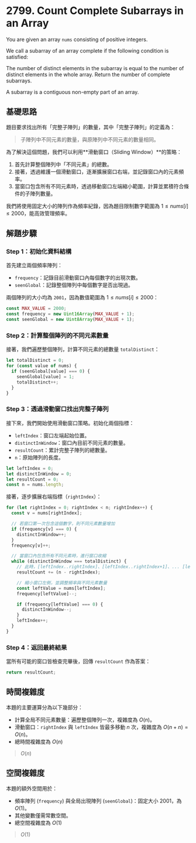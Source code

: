 # 2799. Count Complete Subarrays in an Array

You are given an array `nums` consisting of positive integers.

We call a subarray of an array complete if the following condition is satisfied:

The number of distinct elements in the subarray is equal to the number of distinct elements in the whole array.
Return the number of complete subarrays.

A subarray is a contiguous non-empty part of an array.

## 基礎思路

題目要求找出所有「完整子陣列」的數量，其中「完整子陣列」的定義為：

> 子陣列中不同元素的數量，與原陣列中不同元素的數量相同。

為了解決這個問題，我們可以利用**滑動窗口（Sliding Window）**的策略：

1. 首先計算整個陣列中「不同元素」的總數。
2. 接著，透過維護一個滑動窗口，逐漸擴展窗口右端，並記錄窗口內的元素頻率。
3. 當窗口包含所有不同元素時，透過移動窗口左端縮小範圍，計算並累積符合條件的子陣列數量。

我們將使用固定大小的陣列作為頻率紀錄，因為題目限制數字範圍為 $1 \leq nums[i] \leq 2000$，能高效管理頻率。

## 解題步驟

### Step 1：初始化資料結構

首先建立兩個頻率陣列：

- `frequency`：記錄目前滑動窗口內每個數字的出現次數。
- `seenGlobal`：記錄整個陣列中每個數字是否出現過。

兩個陣列的大小均為 `2001`，因為數值範圍為 $1 \leq nums[i] \leq 2000$：

```typescript
const MAX_VALUE = 2000;
const frequency = new Uint16Array(MAX_VALUE + 1);
const seenGlobal = new Uint8Array(MAX_VALUE + 1);
```

### Step 2：計算整個陣列的不同元素數量

接著，我們遍歷整個陣列，計算不同元素的總數量 `totalDistinct`：

```typescript
let totalDistinct = 0;
for (const value of nums) {
  if (seenGlobal[value] === 0) {
    seenGlobal[value] = 1;
    totalDistinct++;
  }
}
```

### Step 3：透過滑動窗口找出完整子陣列

接下來，我們開始使用滑動窗口策略。初始化兩個指標：

- `leftIndex`：窗口左端起始位置。
- `distinctInWindow`：窗口內目前不同元素的數量。
- `resultCount`：累計完整子陣列的總數量。
- `n`：原始陣列的長度。

```typescript
let leftIndex = 0;
let distinctInWindow = 0;
let resultCount = 0;
const n = nums.length;
```

接著，逐步擴展右端指標（`rightIndex`）：

```typescript
for (let rightIndex = 0; rightIndex < n; rightIndex++) {
  const v = nums[rightIndex];

  // 若窗口第一次包含這個數字，則不同元素數量增加
  if (frequency[v] === 0) {
    distinctInWindow++;
  }
  frequency[v]++;

  // 當窗口內包含所有不同元素時，進行窗口收縮
  while (distinctInWindow === totalDistinct) {
    // 此時，[leftIndex..rightIndex]、[leftIndex..rightIndex+1]、... [leftIndex..n-1] 都是完整子陣列
    resultCount += (n - rightIndex);

    // 縮小窗口左側，並調整頻率與不同元素數量
    const leftValue = nums[leftIndex];
    frequency[leftValue]--;

    if (frequency[leftValue] === 0) {
      distinctInWindow--;
    }
    leftIndex++;
  }
}
```

### Step 4：返回最終結果

當所有可能的窗口皆檢查完畢後，回傳 `resultCount` 作為答案：

```typescript
return resultCount;
```

## 時間複雜度

本題的主要運算分為以下幾部分：

- 計算全局不同元素數量：遍歷整個陣列一次，複雜度為 $O(n)$。
- 滑動窗口：`rightIndex` 與 `leftIndex` 皆最多移動 $n$ 次，複雜度為 $O(n + n) = O(n)$。
- 總時間複雜度為 $O(n)$

> $O(n)$

## 空間複雜度

本題的額外空間用於：

- 頻率陣列 (`frequency`) 與全局出現陣列 (`seenGlobal`)：固定大小 2001，為 $O(1)$。
- 其他變數僅需常數空間。
- 總空間複雜度為 $O(1)$

> $O(1)$

